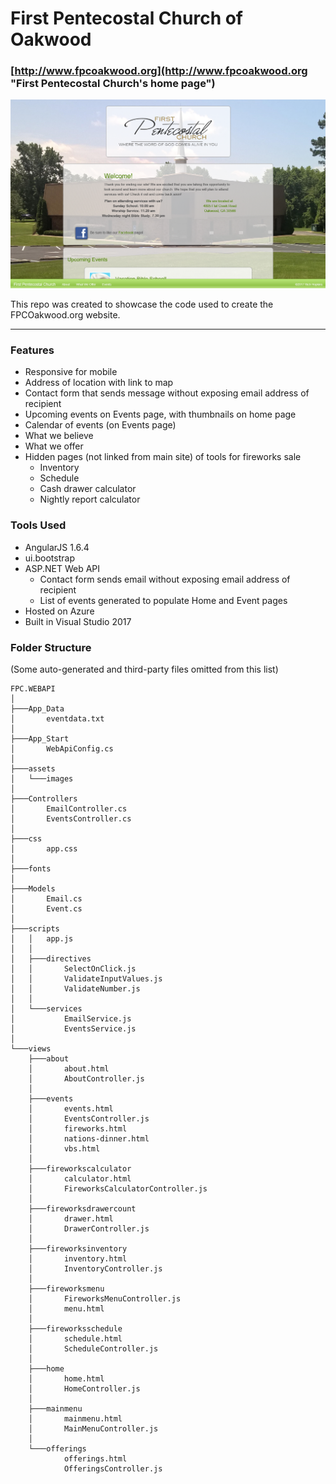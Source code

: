 First Pentecostal Church of Oakwood
=
### [http://www.fpcoakwood.org](http://www.fpcoakwood.org "First Pentecostal Church's home page") ###  

![alt text](https://github.com/Rich-Hopkins/FPCOakwood-AngularJS/blob/master/FPC.WebApi/assets/images/site-screenshot.png "Site screenshot")

This repo was created to showcase the code used to create the FPCOakwood.org website.  

----------

### Features ###
* Responsive for mobile
* Address of location with link to map
* Contact form that sends message without exposing email address of recipient  
* Upcoming events on Events page, with thumbnails on home page
* Calendar of events (on Events page)
* What we believe
* What we offer
* Hidden pages (not linked from main site) of tools for fireworks sale  
  * Inventory
  * Schedule
  * Cash drawer calculator
  * Nightly report calculator

### Tools Used ###
* AngularJS 1.6.4
* ui.bootstrap
* ASP.NET Web API
  * Contact form sends email without exposing email address of recipient
  * List of events generated to populate Home and Event pages
* Hosted on Azure
* Built in Visual Studio 2017

### Folder Structure ###  
(Some auto-generated and third-party files omitted from this list) 
``` 
FPC.WEBAPI
│
├───App_Data
│       eventdata.txt
│
├───App_Start
│       WebApiConfig.cs
│
├───assets
│   └───images
│
├───Controllers
│       EmailController.cs
│       EventsController.cs
│
├───css
│       app.css
│
├───fonts
│
├───Models
│       Email.cs
│       Event.cs
│
├───scripts
│   │   app.js
│   │
│   ├───directives
│   │       SelectOnClick.js
│   │       ValidateInputValues.js
│   │       ValidateNumber.js
│   │
│   └───services
│           EmailService.js
│           EventsService.js
│
└───views
    ├───about
    │       about.html
    │       AboutController.js
    │
    ├───events
    │       events.html
    │       EventsController.js
    │       fireworks.html
    │       nations-dinner.html
    │       vbs.html
    │
    ├───fireworkscalculator
    │       calculator.html
    │       FireworksCalculatorController.js
    │
    ├───fireworksdrawercount
    │       drawer.html
    │       DrawerController.js
    │
    ├───fireworksinventory
    │       inventory.html
    │       InventoryController.js
    │
    ├───fireworksmenu
    │       FireworksMenuController.js
    │       menu.html
    │
    ├───fireworksschedule
    │       schedule.html
    │       ScheduleController.js
    │
    ├───home
    │       home.html
    │       HomeController.js
    │
    ├───mainmenu
    │       mainmenu.html
    │       MainMenuController.js
    │
    └───offerings
            offerings.html
            OfferingsController.js 
```